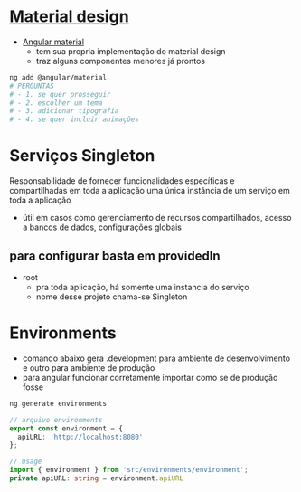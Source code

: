 # [Material design](https://m3.material.io/components/text-fields/overview)
- [Angular material](https://material.angular.io/)
  - tem sua propria implementação do material design
  - traz alguns componentes menores já prontos
```sh
ng add @angular/material
# PERGUNTAS
# - 1. se quer prosseguir
# - 2. escolher um tema
# - 3. adicionar tipografia
# - 4. se quer incluir animações
```
# Serviços Singleton
Responsabilidade de fornecer funcionalidades específicas e compartilhadas em toda a aplicação
uma única instância de um serviço em toda a aplicação
- útil em casos como gerenciamento de recursos compartilhados, acesso a bancos de dados, configurações globais
## para configurar basta em providedIn
- root
  - pra toda aplicação, há somente uma instancia do serviço
  - nome desse projeto chama-se Singleton

# Environments
- comando abaixo gera .development para ambiente de desenvolvimento e outro para ambiente de produção
- para angular funcionar corretamente importar como se de produção fosse
```sh
ng generate environments
```
```ts
// arquivo environments
export const environment = {
  apiURL: 'http://localhost:8080'
};

// usage
import { environment } from 'src/environments/environment';
private apiURL: string = environment.apiURL
```

